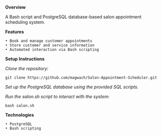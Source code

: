 **Overview**

A Bash script and PostgreSQL database-based salon appointment scheduling system.

**Features**

    • Book and manage customer appointments
    • Store customer and service information
    • Automated interaction via Bash scripting

**Setup Instructions**

_Clone the repository:_

    git clone https://github.com/magwach/Salon-Appointment-Scheduler.git  
    
_Set up the PostgreSQL database using the provided SQL scripts._

_Run the salon.sh script to interact with the system:_

    bash salon.sh  
    
**Technologies**

    • PostgreSQL
    • Bash scripting
